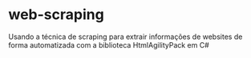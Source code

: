 # web-scraping
Usando a técnica de scraping para extrair informações de websites de forma automatizada com a biblioteca HtmlAgilityPack em C#
